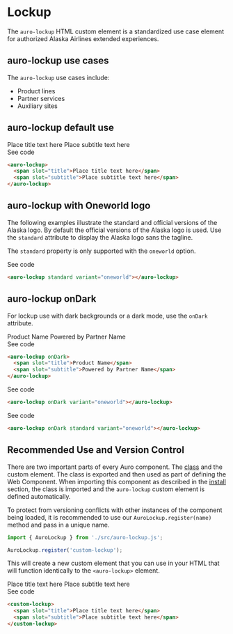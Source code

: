 <!--
The index.md file is a compiled document. No edits should be made directly to this file.
README.md is created by running `npm run build:docs`.
This file is generated based on a template fetched from `../docs/partials/index.md`
-->

# Lockup

<!-- AURO-GENERATED-CONTENT:START (FILE:src=../docs/partials/description.md) -->
<!-- The below content is automatically added from ../docs/partials/description.md -->
The `auro-lockup` HTML custom element is a standardized use case element for authorized Alaska Airlines extended experiences.
<!-- AURO-GENERATED-CONTENT:END -->

## auro-lockup use cases

<!-- AURO-GENERATED-CONTENT:START (FILE:src=../docs/partials/useCases.md) -->
<!-- The below content is automatically added from ../docs/partials/useCases.md -->
The `auro-lockup` use cases include:

* Product lines
* Partner services
* Auxiliary sites
<!-- AURO-GENERATED-CONTENT:END -->

## auro-lockup default use

<div class="exampleWrapper">
  <!-- AURO-GENERATED-CONTENT:START (FILE:src=../apiExamples/basic.html) -->
  <!-- The below content is automatically added from ../apiExamples/basic.html -->
  <auro-lockup>
    <span slot="title">Place title text here</span>
    <span slot="subtitle">Place subtitle text here</span>
  </auro-lockup>
  <!-- AURO-GENERATED-CONTENT:END -->
</div>
<auro-accordion alignRight>
  <span slot="trigger">See code</span>
<!-- AURO-GENERATED-CONTENT:START (CODE:src=../apiExamples/basic.html) -->
<!-- The below code snippet is automatically added from ../apiExamples/basic.html -->

```html
<auro-lockup>
  <span slot="title">Place title text here</span>
  <span slot="subtitle">Place subtitle text here</span>
</auro-lockup>
```
<!-- AURO-GENERATED-CONTENT:END -->
</auro-accordion>

## auro-lockup with Oneworld logo

The following examples illustrate the standard and official versions of the Alaska logo. By default the official versions of the Alaska logo is used. Use the `standard` attribute to display the Alaska logo sans the tagline.

The `standard` property is only supported with the `oneworld` option.

<div class="exampleWrapper">
  <!-- AURO-GENERATED-CONTENT:START (FILE:src=../apiExamples/oneWorldStandard.html) -->
  <!-- The below content is automatically added from ../apiExamples/oneWorldStandard.html -->
  <auro-lockup standard variant="oneworld"></auro-lockup>
  <!-- AURO-GENERATED-CONTENT:END -->
</div>
<auro-accordion alignRight>
  <span slot="trigger">See code</span>
<!-- AURO-GENERATED-CONTENT:START (CODE:src=../apiExamples/oneWorldStandard.html) -->
<!-- The below code snippet is automatically added from ../apiExamples/oneWorldStandard.html -->

```html
<auro-lockup standard variant="oneworld"></auro-lockup>
```
<!-- AURO-GENERATED-CONTENT:END -->
</auro-accordion>

## auro-lockup onDark

For lockup use with dark backgrounds or a dark mode, use the `onDark` attribute.

<div class="exampleWrapper--ondark">
  <!-- AURO-GENERATED-CONTENT:START (FILE:src=../apiExamples/onDark.html) -->
  <!-- The below content is automatically added from ../apiExamples/onDark.html -->
  <auro-lockup onDark>
    <span slot="title">Product Name</span>
    <span slot="subtitle">Powered by Partner Name</span>
  </auro-lockup>
  <!-- AURO-GENERATED-CONTENT:END -->
</div>
<auro-accordion alignRight>
  <span slot="trigger">See code</span>
<!-- AURO-GENERATED-CONTENT:START (CODE:src=../apiExamples/onDark.html) -->
<!-- The below code snippet is automatically added from ../apiExamples/onDark.html -->

```html
<auro-lockup onDark>
  <span slot="title">Product Name</span>
  <span slot="subtitle">Powered by Partner Name</span>
</auro-lockup>
```
<!-- AURO-GENERATED-CONTENT:END -->
</auro-accordion>
<div class="exampleWrapper--ondark">
  <!-- AURO-GENERATED-CONTENT:START (FILE:src=../apiExamples/onDark-2.html) -->
  <!-- The below content is automatically added from ../apiExamples/onDark-2.html -->
  <auro-lockup onDark variant="oneworld"></auro-lockup>
  <!-- AURO-GENERATED-CONTENT:END -->
</div>
<auro-accordion alignRight>
  <span slot="trigger">See code</span>
<!-- AURO-GENERATED-CONTENT:START (CODE:src=../apiExamples/onDark-2.html) -->
<!-- The below code snippet is automatically added from ../apiExamples/onDark-2.html -->

```html
<auro-lockup onDark variant="oneworld"></auro-lockup>
```
<!-- AURO-GENERATED-CONTENT:END -->
</auro-accordion>
<div class="exampleWrapper--ondark">
  <!-- AURO-GENERATED-CONTENT:START (FILE:src=../apiExamples/onDark-3.html) -->
  <!-- The below content is automatically added from ../apiExamples/onDark-3.html -->
  <auro-lockup onDark standard variant="oneworld"></auro-lockup>
  <!-- AURO-GENERATED-CONTENT:END -->
</div>
<auro-accordion alignRight>
  <span slot="trigger">See code</span>
<!-- AURO-GENERATED-CONTENT:START (CODE:src=../apiExamples/onDark-3.html) -->
<!-- The below code snippet is automatically added from ../apiExamples/onDark-3.html -->

```html
<auro-lockup onDark standard variant="oneworld"></auro-lockup>
```
<!-- AURO-GENERATED-CONTENT:END -->
</auro-accordion>

## Recommended Use and Version Control

There are two important parts of every Auro component. The <a href="https://developer.mozilla.org/en-US/docs/Web/JavaScript/Reference/Classes">class</a> and the custom element. The class is exported and then used as part of defining the Web Component. When importing this component as described in the <a href="#install">install</a> section, the class is imported and the `auro-lockup` custom element is defined automatically.

To protect from versioning conflicts with other instances of the component being loaded, it is recommended to use our `AuroLockup.register(name)` method and pass in a unique name.

```js
import { AuroLockup } from './src/auro-lockup.js';

AuroLockup.register('custom-lockup');
```

This will create a new custom element that you can use in your HTML that will function identically to the `<auro-lockup>` element.

<div class="exampleWrapper exampleWrapper--flex">
  <!-- AURO-GENERATED-CONTENT:START (FILE:src=../apiExamples/custom.html) -->
  <!-- The below content is automatically added from ../apiExamples/custom.html -->
  <custom-lockup>
    <span slot="title">Place title text here</span>
    <span slot="subtitle">Place subtitle text here</span>
  </custom-lockup>
  <!-- AURO-GENERATED-CONTENT:END -->
</div>
<auro-accordion alignRight>
  <span slot="trigger">See code</span>
<!-- AURO-GENERATED-CONTENT:START (CODE:src=../apiExamples/custom.html) -->
<!-- The below code snippet is automatically added from ../apiExamples/custom.html -->

```html
<custom-lockup>
  <span slot="title">Place title text here</span>
  <span slot="subtitle">Place subtitle text here</span>
</custom-lockup>
```
<!-- AURO-GENERATED-CONTENT:END -->
</auro-accordion>
